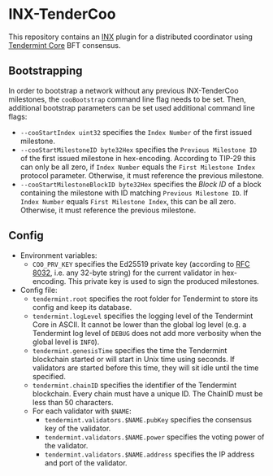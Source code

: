 # INX-TenderCoo

This repository contains an [INX](https://github.com/iotaledger/inx) plugin for a distributed coordinator using [Tendermint Core](https://github.com/tendermint/tendermint) BFT consensus.

## Bootstrapping

In order to bootstrap a network without any previous INX-TenderCoo milestones, the `cooBootstrap` command line flag needs to be set.
Then, additional bootstrap parameters can be set used additional command line flags:
- `--cooStartIndex uint32` specifies the `Index Number` of the first issued milestone.
- `--cooStartMilestoneID byte32Hex` specifies the `Previous Milestone ID` of the first issued milestone in hex-encoding. According to TIP-29 this can only be all zero, if `Index Number` equals the `First Milestone Index` protocol parameter. Otherwise, it must reference the previous milestone.
- `--cooStartMilestoneBlockID byte32Hex` specifies the _Block ID_ of a block containing the milestone with ID matching `Previous Milestone ID`. If `Index Number` equals `First Milestone Index`, this can be all zero. Otherwise, it must reference the previous milestone.

## Config

- Environment variables:
  - `COO_PRV_KEY` specifies the Ed25519 private key (according to [RFC 8032](https://datatracker.ietf.org/doc/html/rfc8032), i.e. any 32-byte string) for the current validator in hex-encoding. This private key is used to sign the produced milestones.
- Config file:
  - `tendermint.root` specifies the root folder for Tendermint to store its config and keep its database.
  - `tendermint.logLevel` specifies the logging level of the Tendermint Core in ASCII. It cannot be lower than the global log level (e.g. a Tendermint log level of `DEBUG` does not add more verbosity when the global level is `INFO`).
  - `tendermint.genesisTime` specifies the time the Tendermint blockchain started or will start in Unix time using seconds. If validators are started before this time, they will sit idle until the time specified.
  - `tendermint.chainID` specifies the identifier of the Tendermint blockchain. Every chain must have a unique ID. The ChainID must be less than 50 characters.
  - For each validator with `$NAME`:
    - `tendermint.validators.$NAME.pubKey` specifies the consensus key of the validator.
    - `tendermint.validators.$NAME.power` specifies the voting power of the validator.
    - `tendermint.validators.$NAME.address` specifies the IP address and port of the validator.
